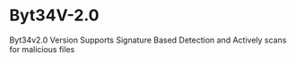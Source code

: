 # Byt34V-2.0
Byt34v2.0 Version
Supports Signature Based Detection and Actively scans for malicious files
